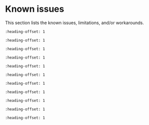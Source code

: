 # Known issues

This section lists the known issues, limitations, and/or workarounds.

```{include} ../../../../release/known_issues/new_project_wizard_compile_failure.md
:heading-offset: 1
```

```{include} ../../../../release/known_issues/mcuxpresso_ide_limitation.md
:heading-offset: 1
```

```{include} ../../../../release/known_issues/iar_debug_limitation.md
:heading-offset: 1
```

```{include} ../../../../release/known_issues/cannot_add_sdk_components_into_freertos_projects.md
:heading-offset: 1
```


```{include} ../../../../release/known_issues/cmsis_pack_new_project_compile_failure.md
:heading-offset: 1
```

```{include} ../../../../release/known_issues/log_output.md
:heading-offset: 1
```

```{include} ../../../../release/known_issues/le_encryption_failure_causes_connection_to_fail.md
:heading-offset: 1
```

```{include} ../../../../release/known_issues/connection_disconnects_with_75_ms_connection_inter.md
:heading-offset: 1
```

```{include} ../../../../release/known_issues/a2dp_sink_demo_noise_may_occur_when_phone_plays_mu.md
:heading-offset: 1
```

```{include} ../../../../release/known_issues/wireless_edgefast_bluetooth_pal.md
:heading-offset: 1
```

```{include} ../../../../release/known_issues/insufficient_heap_in_ota_demo_examples.md
:heading-offset: 1
```